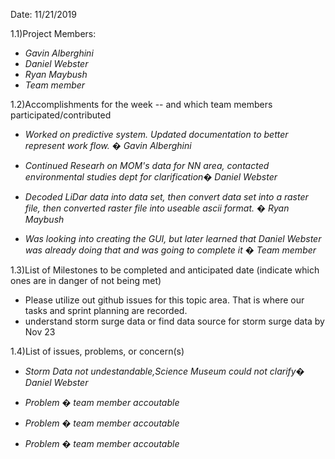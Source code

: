 ﻿Date: 11/21/2019

1.1)Project Members:

- _Gavin Alberghini_
- _Daniel Webster_
- _Ryan Maybush_
- _Team member_

1.2)Accomplishments for the week -- and which team members participated/contributed

- _Worked on predictive system. Updated documentation to better represent work flow. � Gavin Alberghini_
    
- _Continued Researh on MOM's data for NN area, contacted environmental studies dept for clarification� Daniel Webster_

- _Decoded LiDar data into data set, then convert data set into a raster file, then converted raster file into useable ascii format. � Ryan Maybush_

- _Was looking into creating the GUI, but later learned that Daniel Webster was already doing that and was going to complete it � Team member_

1.3)List of Milestones to be completed and anticipated date (indicate which ones are in danger of not being met)

- Please utilize out github issues for this topic area. That is where our tasks and sprint planning are recorded.
- understand storm surge data or find data source for storm surge data by Nov 23

1.4)List of issues, problems, or concern(s)

- _Storm Data not undestandable,Science Museum could not clarify� Daniel Webster_

- _Problem � team member accoutable_

- _Problem � team member accoutable_

- _Problem � team member accoutable_

